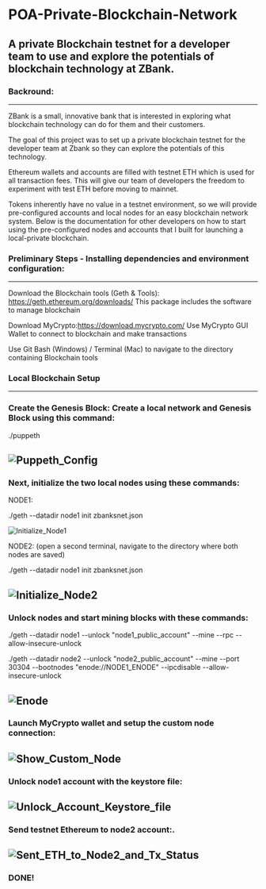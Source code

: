 # POA-Private-Blockchain-Network
A private Blockchain testnet for a developer team to use and explore the potentials of blockchain technology at ZBank.
---
### Backround:
---
ZBank is a small, innovative bank that is interested in exploring what blockchain technology can do for them and their customers.

The goal of this project was to set up a private blockchain testnet for the developer team at Zbank so they can explore the potentials of this technology.

Ethereum wallets and accounts are filled with testnet ETH which is used for all transaction fees. This will give our team of developers the freedom to experiment with test ETH before moving to mainnet.

Tokens inherently have no value in a testnet environment, so we will provide pre-configured accounts and local nodes for an easy blockchain network system. Below is the documentation for other developers on how to start using the pre-configured nodes and accounts that I built for launching a local-private blockchain.

### Preliminary Steps - Installing dependencies and environment configuration:
---
Download the Blockchain tools (Geth & Tools): https://geth.ethereum.org/downloads/
This package includes the software to manage blockchain

Download MyCrypto:https://download.mycrypto.com/
Use MyCrypto GUI Wallet to connect to blockchain and make transactions

Use Git Bash (Windows) / Terminal (Mac) to navigate to the directory containing Blockchain tools

### Local Blockchain Setup
---
### Create the Genesis Block: Create a local network and Genesis Block using this command: 

./puppeth

![Puppeth_Config](https://user-images.githubusercontent.com/83500098/137602768-937284e9-40f1-44a9-9ead-1fda63f80f19.PNG)
---
### Next, initialize the two local nodes using these commands:

NODE1:

./geth --datadir node1 init zbanksnet.json

![Initialize_Node1](https://user-images.githubusercontent.com/83500098/137602822-a65654b6-9297-4b2f-b7cc-f6ffe80e6241.PNG)

NODE2: (open a second terminal, navigate to the directory where both nodes are saved)

./geth --datadir node1 init zbanksnet.json

![Initialize_Node2](https://user-images.githubusercontent.com/83500098/137602831-ecf46d7b-6a52-4002-bcb6-afda2c5e1a23.PNG)
---
### Unlock nodes and start mining blocks with these commands:

./geth --datadir node1 --unlock "node1_public_account" --mine --rpc --allow-insecure-unlock

./geth --datadir node2 --unlock "node2_public_account" --mine --port 30304 --bootnodes "enode://NODE1_ENODE" --ipcdisable --allow-insecure-unlock

![Enode](https://user-images.githubusercontent.com/83500098/137603013-56693fc7-5129-4de4-8832-dbbce0c216f0.PNG)
---
### Launch MyCrypto wallet and setup the custom node connection:

![Show_Custom_Node](https://user-images.githubusercontent.com/83500098/137603047-e8c5a195-0351-4e7b-95a4-80ad2d7d5687.PNG)
---
### Unlock node1 account with the keystore file:

![Unlock_Account_Keystore_file](https://user-images.githubusercontent.com/83500098/137603058-5bf2866d-166e-4f7e-8a5f-7d506990af50.PNG)
---
### Send testnet Ethereum to node2 account:.

![Sent_ETH_to_Node2_and_Tx_Status](https://user-images.githubusercontent.com/83500098/137603083-c2ec839e-a000-46c8-87cc-7d6c91594f86.PNG)
---
### DONE!

